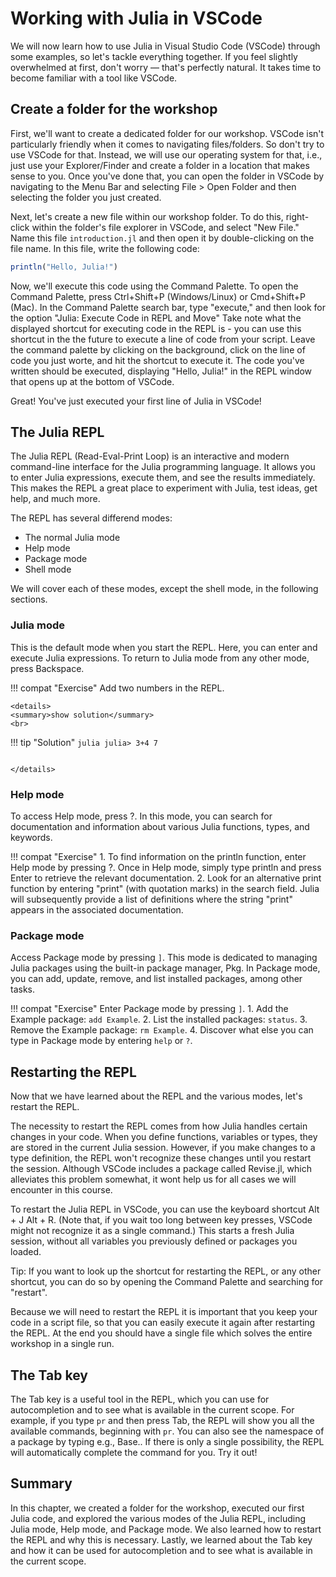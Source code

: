 # Working with Julia in VSCode

We will now learn how to use Julia in Visual Studio Code (VSCode) through some examples, so let's tackle everything together.
If you feel slightly overwhelmed at first, don't worry — that's perfectly natural.
It takes time to become familiar with a tool like VSCode.

## Create a folder for the workshop

First, we'll want to create a dedicated folder for our workshop.
VSCode isn't particularly friendly when it comes to navigating files/folders.
So don't try to use VSCode for that.
Instead, we will use our operating system for that, i.e., just use your Explorer/Finder and create a folder in a location that makes sense to you.
Once you've done that, you can open the folder in VSCode by navigating to the Menu Bar and selecting File > Open Folder and then selecting the folder you just created.

Next, let's create a new file within our workshop folder.
To do this, right-click within the folder's file explorer in VSCode, and select "New File."
Name this file `introduction.jl` and then open it by double-clicking on the file name.
In this file, write the following code:

```julia
println("Hello, Julia!")
```

Now, we'll execute this code using the Command Palette.
To open the Command Palette, press Ctrl+Shift+P (Windows/Linux) or Cmd+Shift+P (Mac).
In the Command Palette search bar, type "execute," and then look for the option "Julia: Execute Code in REPL and Move"
Take note what the displayed shortcut for executing code in the REPL is - you can use this shortcut in the the future to execute a line of code from your script.
Leave the command palette by clicking on the background, click on the line of code you just worte, and hit the shortcut to execute it. The code you've written should be executed, displaying "Hello, Julia!" in the REPL window that opens up at the bottom of VSCode.

Great! You've just executed your first line of Julia in VSCode!

## The Julia REPL

The Julia REPL (Read-Eval-Print Loop) is an interactive and modern command-line interface for the Julia programming language. It allows you to enter Julia expressions, execute them, and see the results immediately.
This makes the REPL a great place to experiment with Julia, test ideas, get help, and much more.

The REPL has several differend modes:
- The normal Julia mode
- Help mode
- Package mode
- Shell mode

We will cover each of these modes, except the shell mode, in the following sections.

### Julia mode

This is the default mode when you start the REPL.
Here, you can enter and execute Julia expressions.
To return to Julia mode from any other mode, press Backspace.

!!! compat "Exercise"
    Add two numbers in the REPL.

```@raw html
<details>
<summary>show solution</summary>
<br>
```
!!! tip "Solution"
    ```julia
    julia> 3+4
    7
    ```
```@setup xxx
```
```@raw html
</details>
```

### Help mode

To access Help mode, press ?. In this mode, you can search for documentation and information about various Julia functions, types, and keywords.

!!! compat "Exercise"
    1. To find information on the println function, enter Help mode by pressing ?. Once in Help mode, simply type println and press Enter to retrieve the relevant documentation.
    2. Look for an alternative print function by entering "print" (with quotation marks) in the search field. Julia will subsequently provide a list of definitions where the string "print" appears in the associated documentation.

### Package mode

Access Package mode by pressing `]`.
This mode is dedicated to managing Julia packages using the built-in package manager, Pkg.
In Package mode, you can add, update, remove, and list installed packages, among other tasks.

!!! compat "Exercise"
    Enter Package mode by pressing `]`.
    1. Add the Example package: `add Example`.
    2. List the installed packages: `status`.
    3. Remove the Example package: `rm Example`.
    4. Discover what else you can type in Package mode by entering `help` or `?`.

## Restarting the REPL

Now that we have learned about the REPL and the various modes, let's restart the REPL.

The necessity to restart the REPL comes from how Julia handles certain changes in your code. When you define functions, variables or types, they are stored in the current Julia session. However, if you make changes to a type definition, the REPL won't recognize these changes until you restart the session. Although VSCode includes a package called Revise.jl, which alleviates this problem somewhat, it wont help us for all cases we will encounter in this course.

To restart the Julia REPL in VSCode, you can use the keyboard shortcut Alt + J Alt + R. (Note that, if you wait too long between key presses, VSCode might not recognize it as a single command.)
This starts a fresh Julia session, without all variables you previously defined or packages you loaded.

Tip: If you want to look up the shortcut for restarting the REPL, or any other shortcut, you can do so by opening the Command Palette and searching for "restart".

Because we will need to restart the REPL it is important that you keep your code in a script file, so that you can easily execute it again after restarting the REPL. At the end you should have a single file which solves the entire workshop in a single run.

## The Tab key

The Tab key is a useful tool in the REPL, which you can use for autocompletion and to see what is available in the current scope. For example, if you type `pr` and then press Tab, the REPL will show you all the available commands, beginning with `pr`. You can also see the namespace of a package by typing e.g., Base.<tab><tab>. If there is only a single possibility, the REPL will automatically complete the command for you. Try it out!

## Summary

In this chapter, we created a folder for the workshop, executed our first Julia code, and explored the various modes of the Julia REPL, including Julia mode, Help mode, and Package mode.
We also learned how to restart the REPL and why this is necessary.
Lastly, we learned about the Tab key and how it can be used for autocompletion and to see what is available in the current scope.